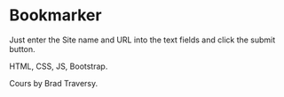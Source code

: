 # Bookmarker


Just enter the Site name and URL into the text fields and click the submit button.

HTML, CSS, JS, Bootstrap.

Cours by Brad Traversy.
